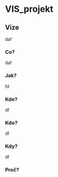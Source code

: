# VIS_projekt

## Vize

daf

### Co?
daf

### Jak?
fd

### Kde?

df
### Kdo?

df
### Kdy?

df
### Proč?
